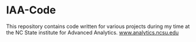 IAA-Code
========

This repository contains code written for various projects during my time at the NC State institute for Advanced Analytics.
www.analytics.ncsu.edu
